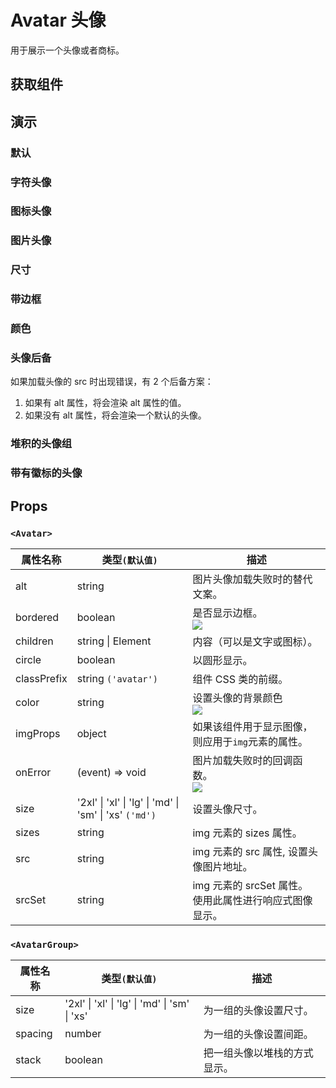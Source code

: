 # Avatar 头像

用于展示一个头像或者商标。

## 获取组件

<!--{include:<import-guide>}-->

## 演示

### 默认

<!--{include:`basic.md`}-->

### 字符头像

<!--{include:`text.md`}-->

### 图标头像

<!--{include:`icon.md`}-->

### 图片头像

<!--{include:`image.md`}-->

### 尺寸

<!--{include:`size.md`}-->

### 带边框

<!--{include:`bordered.md`}-->

### 颜色

<!--{include:`color.md`}-->

### 头像后备

如果加载头像的 src 时出现错误，有 2 个后备方案：

1. 如果有 alt 属性，将会渲染 alt 属性的值。
2. 如果没有 alt 属性，将会渲染一个默认的头像。

<!--{include:`fallback.md`}-->

### 堆积的头像组

<!--{include:`stack.md`}-->

### 带有徽标的头像

<!--{include:`badge.md`}-->

## Props

### `<Avatar>`

| 属性名称    | 类型`(默认值)`                                         | 描述                                                    |
| ----------- | ------------------------------------------------------ | ------------------------------------------------------- |
| alt         | string                                                 | 图片头像加载失败时的替代文案。                          |
| bordered    | boolean                                                | 是否显示边框。 <br/>![][5.59.0]                         |
| children    | string \| Element<typeof Icon>                         | 内容（可以是文字或图标）。                              |
| circle      | boolean                                                | 以圆形显示。                                            |
| classPrefix | string `('avatar')`                                    | 组件 CSS 类的前缀。                                     |
| color       | string                                                 | 设置头像的背景颜色 <br/>![][5.59.0]                     |
| imgProps    | object                                                 | 如果该组件用于显示图像，则应用于`img`元素的属性。       |
| onError     | (event) => void                                        | 图片加载失败时的回调函数。<br/>![][5.59.0]              |
| size        | '2xl' \| 'xl' \| 'lg' \| 'md' \| 'sm' \| 'xs' `('md')` | 设置头像尺寸。                                          |
| sizes       | string                                                 | img 元素的 sizes 属性。                                 |
| src         | string                                                 | img 元素的 src 属性, 设置头像图片地址。                 |
| srcSet      | string                                                 | img 元素的 srcSet 属性。 使用此属性进行响应式图像显示。 |

### `<AvatarGroup>`

| 属性名称 | 类型`(默认值)`                                | 描述                         |
| -------- | --------------------------------------------- | ---------------------------- |
| size     | '2xl' \| 'xl' \| 'lg' \| 'md' \| 'sm' \| 'xs' | 为一组的头像设置尺寸。       |
| spacing  | number                                        | 为一组的头像设置间距。       |
| stack    | boolean                                       | 把一组头像以堆栈的方式显示。 |

[5.59.0]: https://img.shields.io/badge/>=-v5.59.0-blue

